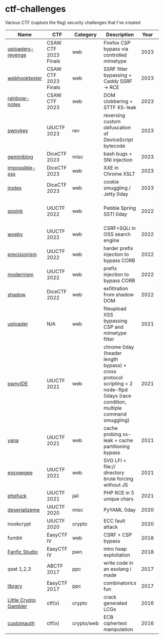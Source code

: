 # ctf-challenges
Various CTF (capture the flag) security challenges that I've created


| Name  | CTF | Category | Description | Year | Writeup |
--------|-----|----------|-------------|------|---------|
| [uploaders-revenge](https://github.com/osirislab/CSAW-CTF-2023-Finals/tree/main/web/uploaders-revenge) | CSAW CTF 2023 Finals | web | Firefox CSP bypass via controlled mimetype | 2023 | TODO) |
| [webhooktester](https://github.com/osirislab/CSAW-CTF-2023-Finals/tree/main/web/webhooktester) | CSAW CTF 2023 Finals | web | SSRF filter bypassing + Caddy SSRF -> RCE | 2023 | TODO) |
| [rainbow-notes](https://github.com/osirislab/CSAW-CTF-2023-Quals/tree/main/web/rainbow-notes) | CSAW CTF 2023 | web | DOM clobbering + STTF XS-leak | 2023 | [Writeup](https://github.com/osirislab/CSAW-CTF-2023-Quals/blob/main/web/rainbow-notes/SOLUTION.md) |
| [pwnykey](https://2023.uiuc.tf/challenges#pwnykey-16) | UIUCTF 2023 | rev | reversing custom obfuscation of DeviceScript bytecode | 2023 | [Writeup](https://gist.github.com/RubenBrocke/248e80151e2ff4d4ea67a5af792ec4d6) |
| [geminiblog](https://github.com/dicegang/dicectf-2023-challenges/tree/main/misc/geminiblog) | DiceCTF 2023 | misc | bash bugs + SNI injection | 2023 | [Writeup](https://blog.ankursundara.com/dicectf23-writeups/#geminiblog) |
| [impossible-xss](https://github.com/dicegang/dicectf-2023-challenges/tree/main/web/impossible-xss) | DiceCTF 2023 | web | XXE in Chrome XSLT | 2023 | [Writeup](https://blog.ankursundara.com/dicectf23-writeups/#impossible-xss) |
| [jnotes](https://github.com/dicegang/dicectf-2023-challenges/tree/main/web/jnotes) | DiceCTF 2023 | web | cookie smuggling / Jetty 0day | 2023 | [Writeup](https://r0h1t.me/blog/posts/jnotes/), [Writeup](https://blog.ankursundara.com/dicectf23-writeups/#jnotes) |
| [spoink](https://github.com/sigpwny/UIUCTF-2022-Public/tree/main/web/spoink) | UIUCTF 2022 | web | Pebble Spring SSTI 0day | 2022 | [Writeup (CN)](https://blog.maple3142.net/2022/08/01/uiuctf-2022-writeups/), [Writeup (JP)](https://blog.arkark.dev/2022/08/01/uiuctf/) |
| [woeby](https://github.com/sigpwny/UIUCTF-2022-Public/tree/main/web/woeby) | UIUCTF 2022 | web | CSRF+SQLi in OSS search engine | 2022 | [Writeup (CN)](https://blog.maple3142.net/2022/08/01/uiuctf-2022-writeups/) |
| [precisionism](https://github.com/sigpwny/UIUCTF-2022-Public/tree/main/web/precisionism) | UIUCTF 2022 | web | harder prefix injection to bypass CORB | 2022 | [Writeup](https://hackmd.io/@parrot409/ry2mk-0A9) |
| [modernism](https://github.com/sigpwny/UIUCTF-2022-Public/tree/main/web/modernism) | UIUCTF 2022 | web | prefix injection to bypass CORB | 2022 | [Writeup (CN)](https://blog.huli.tw/2022/08/01/uiuctf-2022-writeup/) |
| [shadow](https://github.com/dicegang/dicectf-2022-challenges/tree/master/web/shadow) | DiceCTF 2022 | web | exfiltration from shadow DOM | 2022 | [Writeup](https://github.com/Super-Guesser/ctf/blob/master/2022/dicectf/shadow.md) |
| [uploader](https://github.com/arxenix/uploader-chal) | N/A | web | fileupload XSS bypassing CSP and mimetype filter | 2021 | N/A |
| [pwnyIDE](https://github.com/sigpwny/UIUCTF-2021-Public/tree/master/web/pwnyide) | UIUCTF 2021 | web | chrome 0day (header length bypass) + cross protocol scripting + 2 node-ftpd 0days (race condition, multiple command smuggling) | 2021 | [Writeup](https://hackmd.io/@parrot409/HJJU1B_1t) |
| [yana](https://github.com/sigpwny/UIUCTF-2021-Public/tree/master/web/yana) | UIUCTF 2021 | web | cache probing xs-leak + cache partitioning bypass | 2021 | [Writeup](https://fireshellsecurity.team/uiuctf2021-yana/) |
| [essveegee](https://github.com/sigpwny/UIUCTF-2021-Public/tree/master/web/essveegee) | UIUCTF 2021 | web | SVG LFI + file:// directory brute forcing without JS | 2021 | [Writeup (JP)](https://nanimokangaeteinai.hateblo.jp/entry/2021/08/02/103244#Web-483-essveegee-4-solves) |
| [phpfuck](https://github.com/sigpwny/UIUCTF-2021-Public/tree/master/jail/phpfuck) | UIUCTF 2021 | jail | PHP RCE in 5 unique chars | 2021 | [Writeup](https://mystiz.hk/posts/2021-08-10-uiuctf-phpfuck/) |
| [deserializeme](https://gist.github.com/arxenix/7e3b0093e1bcc40f633e2b2afa300aab) | UIUCTF 2020 | misc | PyYAML 0day | 2020 | [Writeup](https://hackmd.io/@harrier/uiuctf20) |
| nookcrypt | UIUCTF 2020 | crypto | ECC fault attack | 2020 | [Writeup](https://hackmd.io/@mystiz/uiuctf-2020-nookcrypt) |
| fumblr | EasyCTF IV | web | CSRF + CSP bypass | 2018 | [Writeup](https://ctfshellclub.github.io/2018/02/21/easyctf-fumblr/) |
| [Fanfic Studio](https://github.com/easyctf/easyctf-iv-problems/tree/master/fanfic) | EasyCTF IV | pwn | intro heap exploitation | 2018 | [Writeup](https://ctftime.org/writeup/8827) |
| qset 1,2,3 | ABCTF 2017 | ppc | write code in an esolang i made | 2017 | [Writeup](https://github.com/ctfs/write-ups-2016/tree/master/abctf-2016/ppc/qset1-100) |
| [library](https://github.com/easyctf/easyctf-2017-problems/blob/master/library/description.md) | EasyCTF 2017 | ppc | combinatorics fun | 2017 | [Writeup (CN)](https://hackfun.org/2017/04/09/EasyCTF-2017-Misc-Pro-Write-Up/#Library) |
| [Little Crypto Gambler](https://github.com/ctf-x/ctfx-problems-2016/tree/master/crypto/little_crypto_gambler-150) | ctf(x) | crypto | crack generated LCGs | 2016 | [Writeup](http://opensource-thoughts.blogspot.com/2016/08/ctfx-2016-little-crypto-gambler-crypto.html) |
| [customauth](https://github.com/ctf-x/ctfx-problems-2016/tree/master/crypto/customauth-100) | ctf(x) | crypto/web | ECB ciphertext manipulation | 2016 | [Writeup](https://nandynarwhals.org/ctfx2016-customauth/) |
